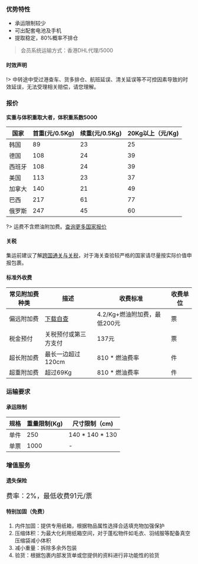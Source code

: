### 优势特性
- 承运限制较少
- 可出配套电池及手机
- 提取稳定，80%概率不排仓

> 会员系统运输方式：香港DHL代理/5000

#### 时效声明

!> 中转途中受过港查车、货多排仓、航班延误、清关延误等不可控因素导致的时效延误，无法受理相关赔偿，请您理解。

### 报价
**实重与体积重取大者，体积重系数5000**

| 国家  | 首重(元/0.5Kg) | 续重(元/0.5Kg) | 20Kg以上（元/Kg) |
|-----|-------------|-------------|--------------|
| 韩国  | 89          | 23          | 25           |
| 德国  | 108         | 24          | 39           |
| 西班牙 | 108         | 24          | 39           |
| 美国  | 113         | 23          | 37           |
| 加拿大 | 140         | 21          | 49           |
| 巴西  | 217         | 61          | 77           |
| 俄罗斯 | 247         | 45          | 60           |

?> 运费不含燃油附加费。[查询更多国家报价](http://www.soarsq.com:8082/defaultPriceSearch.htm)

#### 关税
集运前建议了解[跨国通关与关税](/tax)，对于海关查验较严格的国家请尽量按实际价值申报包裹。

#### 标准外收费

| 常见附加费种类 | 描述          | 收费标准                | 收费单位 |
|---------|-------------|---------------------|------|
| 偏远附加费   | [下载自查](http://www.dhl.com/content/dam/downloads/g0/express/services/surcharges/dhl_express_remote_areas_cn_zh.pdf)        | 4.2/Kg+燃油附加费，最低200元 | 票    |
| 税金预付    | 关税预付或第三方支付  | 137元                | 票    |
| 超长附加费   | 最长一边超过120cm | 810 * 燃油费率          | 件    |
| 超重附加费   | 超过69Kg      | 810 * 燃油费率          | 件    |

### 运输要求

#### 承运限制
| 规格 | 重量限制(Kg) | 尺寸限制（cm) |
|----|----------|----------|
| 单件 | 250      | 140 * 140 * 130      |
| 单票 | 1000     | -        |


### 增值服务
#### 遗失保险
<font size=4>费率：2%，最低收费91元/票</font>

#### 特别加固（免费）

1. 内件加固：提供专用纸箱，根据物品属性选择合适填充物加强保护
2. 压缩体积：为最大化利用纸箱空间，对于蓬松物件如毛衣、羽绒服等配备真空压缩袋减小体积
3. 减小重量：拆除多余外包装
4. 验货：根据包裹内部发货单或您提供的资料进行非功能性的验货
